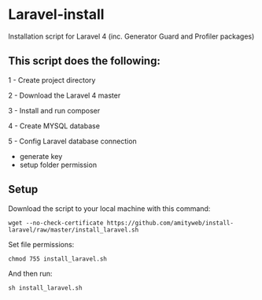 Laravel-install
===============

Installation script for Laravel 4 (inc. Generator Guard and Profiler packages)


## This script does the following:

1 - Create project directory 

2 - Download the Laravel 4 master

3 - Install and run composer 

4 - Create MYSQL database 

5 - Config Laravel database connection 
  * generate key
  * setup folder permission

## Setup

Download the script to your local machine with this command: 

    wget --no-check-certificate https://github.com/amityweb/install-laravel/raw/master/install_laravel.sh 

Set file permissions:

    chmod 755 install_laravel.sh

And then run:

    sh install_laravel.sh
